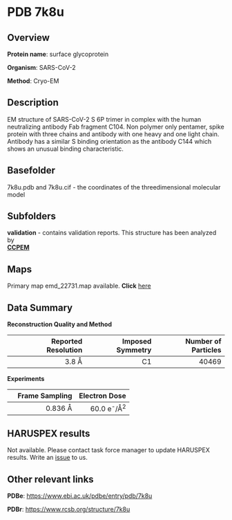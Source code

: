 # PDB 7k8u

## Overview

**Protein name**: surface glycoprotein

**Organism**: SARS-CoV-2

**Method**: Cryo-EM

## Description

EM structure of SARS-CoV-2 S 6P trimer in complex with the human neutralizing antibody Fab fragment C104. Non polymer only pentamer, spike protein with three chains and antibody with one heavy and one light chain. Antibody has a similar S binding orientation as the antibody C144 which shows an unusual binding characteristic. 

## Basefolder

7k8u.pdb and 7k8u.cif - the coordinates of the threedimensional molecular model

## Subfolders





**validation** - contains validation reports. This structure has been analyzed by <br>     [**CCPEM**](https://github.com/thorn-lab/coronavirus_structural_task_force/tree/master/pdb/surface_glycoprotein/SARS-CoV-2/7k8u/validation/ccpem-validation)



## Maps

Primary map emd_22731.map available. **Click** [here](http://ftp.wwpdb.org/pub/emdb/structures/EMD-22731/map/) 

## Data Summary
**Reconstruction Quality and Method**

|   | Reported Resolution | Imposed Symmetry | Number of Particles |
|---|-------------:|----------------:|--------------:|
|   |3.8 Å|C1|40469|

**Experiments**

|   | Frame Sampling | Electron Dose |
|---|-------------:|----------------:|
|   |0.836 Å|60.0 e<sup>-</sup>/Å<sup>2</sup>|

## HARUSPEX results

Not available. Please contact task force manager to update HARUSPEX results. Write an [issue](https://github.com/thorn-lab/coronavirus_structural_task_force/issues) to us.

## Other relevant links 
**PDBe**:  https://www.ebi.ac.uk/pdbe/entry/pdb/7k8u
 
**PDBr**: https://www.rcsb.org/structure/7k8u 
